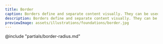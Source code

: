 ```yaml
---
title: Border
caption: Borders define and separate content visually. They can be used alone or in combination with elevation.
description: Borders define and separate content visually. They can be used alone or in combination with elevation.
previewImage: assets/illustrations/foundations/border.jpg
---
```


<section data-tab="Guidelines">
  @include "partials/border-radius.md"
</section>
